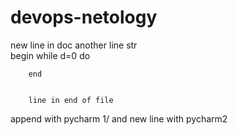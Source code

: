 # devops-netology

new line in doc
    another line 
    str     
	begin while d=0 do

        end 


        line in end of file

append with pycharm 1/
and new line with pycharm2